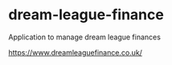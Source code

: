 # dream-league-finance
Application to manage dream league finances

https://www.dreamleaguefinance.co.uk/
